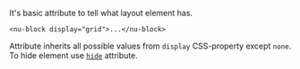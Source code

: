 It's basic attribute to tell what layout element has.

```
<nu-block display="grid">...</nu-block>
```

Attribute inherits all possible values from `display` CSS-property except `none`. To hide element use [`hide`](./hide.md) attribute.

